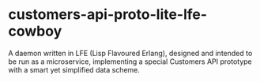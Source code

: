 # customers-api-proto-lite-lfe-cowboy
A daemon written in LFE (Lisp Flavoured Erlang), designed and intended to be run as a microservice, implementing a special Customers API prototype with a smart yet simplified data scheme.
